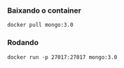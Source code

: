 ### Baixando o container 

	docker pull mongo:3.0

### Rodando

	docker run -p 27017:27017 mongo:3.0